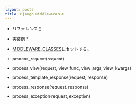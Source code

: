 ```yaml
---
layout: posts
title: Django Middlewareメモ
---
```

* リファレンス [*](https://docs.djangoproject.com/en/stable/topics/http/middleware/)
  
* 実装例  [*](https://docs.djangoproject.com/en/stable/ref/middleware/)   
  
* [MIDDLEWARE_CLASSES](https://docs.djangoproject.com/en/stable/ref/settings/#std:setting-MIDDLEWARE_CLASSES)にセットする。
  
* process_request(request)    

* process_view(request, view_func, view_args, view_kwargs)   

* process_template_response(request, response)    

* process_response(request, response)    

* process_exception(request, exception)     

